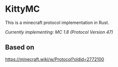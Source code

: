 # KittyMC

This is a minecraft protocol implementation in Rust.

*Currently implementing: MC 1.8 (Protocol Version 47)*

## Based on
https://minecraft.wiki/w/Protocol?oldid=2772100